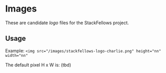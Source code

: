 # Images

These are candidate *logo* files for the StackFellows project.

## Usage

Example: `<img src="/images/stackfellows-logo-charlie.png" height="nn" width="nn"`

The default pixel H x W is: (tbd)
